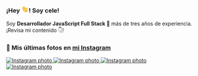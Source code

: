 <h3>¡Hey <img src="https://raw.githubusercontent.com/ABSphreak/ABSphreak/master/gifs/Hi.gif" width="20px" decondig="async">! Soy cele!</h3>

<p>Soy <strong>Desarrollador JavaScript Full Stack 🚀</strong> más de tres años de experiencia.<br />¡Revisa mi contenido 👇!</p>

### 📸 Mis últimas fotos en [mi Instagram](https://instagram.com/cele)


<a href='https://instagram.com/p/C1UpuSGLQiG' target='_blank'>
  <img width='20%' src='https://instagram.fkiv2-1.fna.fbcdn.net/v/t51.29350-15/412513918_1325803934584302_4400498733289087214_n.jpg?stp=dst-jpg_e15&_nc_ht=instagram.fkiv2-1.fna.fbcdn.net&_nc_cat=106&_nc_ohc=MvDa9NgAC4UAb5yiI1p&edm=APU89FABAAAA&ccb=7-5&oh=00_AfB8kGroRj9gM2FxjfP5S4eng2yO8qEDcM2emF-xIXqneg&oe=662B991D&_nc_sid=bc0c2c' alt='Instagram photo' />
</a>
<a href='https://instagram.com/p/CzMY3lzxgmx' target='_blank'>
  <img width='20%' src='https://instagram.fkiv2-1.fna.fbcdn.net/v/t51.29350-15/398916226_819142863293745_2426123683154743297_n.webp?stp=dst-jpg_e35&_nc_ht=instagram.fkiv2-1.fna.fbcdn.net&_nc_cat=109&_nc_ohc=RQ0fiA3q95QAb7lCWD9&edm=APU89FABAAAA&ccb=7-5&oh=00_AfDnTAuRzD1U3lHgD6eBabmnR3iK-j2Bn9p2huSjVbedNA&oe=662B980C&_nc_sid=bc0c2c' alt='Instagram photo' />
</a>
<a href='https://instagram.com/p/CygbQv4uqxM' target='_blank'>
  <img width='20%' src='https://instagram.fkiv2-1.fna.fbcdn.net/v/t51.29350-15/391525959_236593062741789_5868561716480810596_n.webp?stp=dst-jpg_e35&_nc_ht=instagram.fkiv2-1.fna.fbcdn.net&_nc_cat=109&_nc_ohc=1CYEIG-xg5UAb7eUyI3&edm=APU89FABAAAA&ccb=7-5&oh=00_AfAf99TkZdHxZx_xR-6Vpikm6SdR2PmFQDc2KDzOzpDi7w&oe=662B9E48&_nc_sid=bc0c2c' alt='Instagram photo' />
</a>
<a href='https://instagram.com/p/CxTmOF6vN8M' target='_blank'>
  <img width='20%' src='https://instagram.fkiv2-1.fna.fbcdn.net/v/t51.29350-15/378565944_323878180141713_8920720304536029091_n.jpg?stp=dst-jpg_e15&_nc_ht=instagram.fkiv2-1.fna.fbcdn.net&_nc_cat=109&_nc_ohc=SkPI_jxb9rkAb6uxnUx&edm=APU89FABAAAA&ccb=7-5&oh=00_AfDLgCUM0ZmVGX4cw9IiStinddZixL2qbuoPcrWSwf6BtA&oe=662B9812&_nc_sid=bc0c2c' alt='Instagram photo' />
</a>
